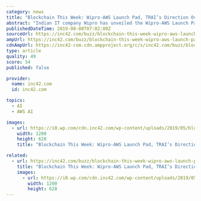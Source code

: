 ```yaml
---
category: news
title: "Blockchain This Week: Wipro-AWS Launch Pad, TRAI’s Direction Over Pesky Calls And More"
abstract: "Indian IT company Wipro has unveiled the Wipro-AWS Launch Pad, a co-innovation centre in collaboration with Amazon Web Services (AWS). Located in Wipro’s campus at Kodathi, Bengaluru ..."
publishedDateTime: 2019-08-08T07:02:00Z
sourceUrl: https://inc42.com/buzz/blockchain-this-week-wipro-aws-launch-pad-trais-direction-over-pesky-calls-and-more/
ampUrl: https://inc42.com/buzz/blockchain-this-week-wipro-aws-launch-pad-trais-direction-over-pesky-calls-and-more/amp/
cdnAmpUrl: https://inc42-com.cdn.ampproject.org/c/s/inc42.com/buzz/blockchain-this-week-wipro-aws-launch-pad-trais-direction-over-pesky-calls-and-more/amp/
type: article
quality: 49
score: 54
published: false

provider:
  name: inc42.com
  id: inc42.com

topics:
  - AI
  - AWS AI

images:
  - url: https://i0.wp.com/cdn.inc42.com/wp-content/uploads/2019/05/blockchain-soc.jpg?fit=1200%2C628&#038;ssl=1
    width: 1200
    height: 628
    title: "Blockchain This Week: Wipro-AWS Launch Pad, TRAI’s Direction Over Pesky Calls And More"

related:
  - url: https://inc42.com/buzz/blockchain-this-week-wipro-aws-launch-pad-trais-direction-over-pesky-calls-and-more/
    title: "Blockchain This Week: Wipro-AWS Launch Pad, TRAI’s Direction Over Pesky Calls An..."
    images:
      - url: https://i0.wp.com/cdn.inc42.com/wp-content/uploads/2019/05/blockchain-soc.jpg?fit=1200%2C628&#038;ssl=1
        width: 1200
        height: 628
---
```

